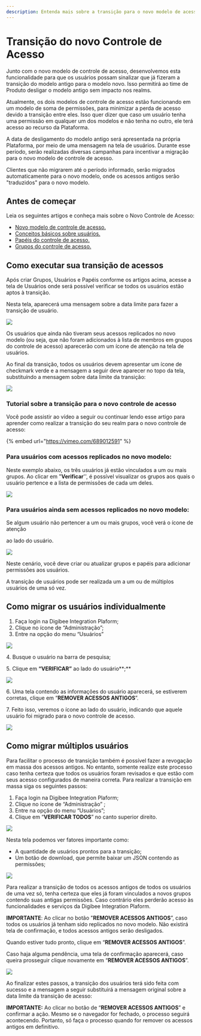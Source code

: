 ```yaml
---
description: Entenda mais sobre a transição para o novo modelo de acesso.
---
```


# Transição do novo Controle de Acesso

Junto com o novo modelo de controle de acesso, desenvolvemos esta funcionalidade para que os usuários possam sinalizar que já fizeram a transição do modelo antigo para o modelo novo. Isso permitirá ao time de Produto desligar o modelo antigo sem impacto nos realms.

Atualmente, os dois modelos de controle de acesso estão funcionando em um modelo de soma de permissões, para minimizar a perda de acesso devido a transição entre eles. Isso quer dizer que caso um usuário tenha uma permissão em qualquer um dos modelos e não tenha no outro, ele terá acesso ao recurso da Plataforma.

A data de desligamento do modelo antigo será apresentada na própria Plataforma, por meio de uma mensagem na tela de usuários. Durante esse período, serão realizadas diversas campanhas para incentivar a migração para o novo modelo de controle de acesso.

Clientes que não migrarem até o período informado, serão migrados automaticamente para o novo modelo, onde os acessos antigos serão "traduzidos" para o novo modelo.

## Antes de começar <a href="#h_a4fcde2719" id="h_a4fcde2719"></a>

Leia os seguintes artigos e conheça mais sobre o Novo Controle de Acesso:

* [Novo modelo de controle de acesso.](https://intercom.help/godigibee/pt-BR/articles/5808132-novo-modelo-de-controle-de-acesso)
* [Conceitos básicos sobre usuários.](https://intercom.help/godigibee/pt-BR/articles/5808313-conceitos-basicos-sobre-usuarios)
* [Papéis do controle de acesso.](https://intercom.help/godigibee/pt-BR/articles/5810244-papeis-do-controle-de-acesso)
* [Grupos do controle de acesso.](https://intercom.help/godigibee/pt-BR/articles/5810361-grupos-do-controle-de-acesso)

## Como executar sua transição de acessos <a href="#h_6e3d3c52ae" id="h_6e3d3c52ae"></a>

Após criar Grupos, Usuários e Papéis conforme os artigos acima, acesse a tela de Usuários onde será possível verificar se todos os usuários estão aptos à transição.

Nesta tela, aparecerá uma mensagem sobre a data limite para fazer a transição de usuário.

![](<../../.gitbook/assets/Imagem 1 (7).png>)

Os usuários que ainda não tiveram seus acessos replicados no novo modelo (ou seja, que não foram adicionados à lista de membros em grupos do controle de acesso) aparecerão com um ícone de atenção na tela de usuários.

Ao final da transição, todos os usuários devem apresentar um ícone de checkmark verde e a mensagem a seguir deve aparecer no topo da tela, substituíndo a mensagem sobre data limite da transição:

![](<../../.gitbook/assets/Imagem 2 (4).png>)

### Tutorial sobre a transição para o novo controle de acesso&#x20;

Você pode assistir ao vídeo a seguir ou continuar lendo esse artigo para aprender como realizar a transição do seu realm para o novo controle de acesso:&#x20;

{% embed url="https://vimeo.com/689012591" %}

### Para usuários com acessos replicados no novo modelo: <a href="#h_aae1ee6cbf" id="h_aae1ee6cbf"></a>

Neste exemplo abaixo, os três usuários já estão vinculados a um ou mais grupos. Ao clicar em "**Verificar**'', é possível visualizar os grupos aos quais o usuário pertence e a lista de permissões de cada um deles.

![](<../../.gitbook/assets/Imagem 3 (6).png>)



### Para usuários ainda sem acessos replicados no novo modelo: <a href="#h_8a410827cf" id="h_8a410827cf"></a>

Se algum usuário não pertencer a um ou mais grupos, você verá o ícone de atenção

ao lado do usuário.

![](<../../.gitbook/assets/Imagem 4.png>)

Neste cenário, você deve criar ou atualizar grupos e papéis para adicionar permissões aos usuários.

A transição de usuários pode ser realizada um a um ou de múltiplos usuários de uma só vez.

## Como migrar os usuários individualmente <a href="#h_b245713d19" id="h_b245713d19"></a>

1. Faça login na Digibee Integration Plaform;
2. Clique no ícone de “Administração”;
3.  Entre na opção do menu “Usuários”



![](<../../.gitbook/assets/image (21).png>)



4\. Busque o usuário na barra de pesquisa;

5\. Clique em **“VERIFICAR”** ao lado do usuário**;**

![](<../../.gitbook/assets/Imagem 6 (5).png>)

6\. Uma tela contendo as informações do usuário aparecerá, se estiverem corretas, clique em “**REMOVER ACESSOS ANTIGOS**”.

7\. Feito isso, veremos o ícone ao lado do usuário, indicando que aquele usuário foi migrado para o novo controle de acesso.

![](<../../.gitbook/assets/Imagem 7 (2).png>)

## Como migrar múltiplos usuários <a href="#h_4a33506010" id="h_4a33506010"></a>

Para facilitar o processo de transição também é possível fazer a revogação em massa dos acessos antigos. No entanto, somente realize este processo caso tenha certeza que todos os usuários foram revisados e que estão com seus acesso configurados de maneira correta. Para realizar a transição em massa siga os seguintes passos:

1. Faça login na Digibee Integration Plaform;
2. Clique no ícone de “Administração” ;
3. Entre na opção do menu “Usuários”;
4. Clique em “**VERIFICAR TODOS**” no canto superior direito.

![](<../../.gitbook/assets/Imagem 8 (2).png>)

Nesta tela podemos ver fatores importante como:

* A quantidade de usuários prontos para a transição;
* Um botão de download, que permite baixar um JSON contendo as permissões;

![](<../../.gitbook/assets/Imagem 9 (2).png>)



Para realizar a transição de todos os acessos antigos de todos os usuários de uma vez só, tenha certeza que eles já foram vinculados a novos grupos contendo suas antigas permissões. Caso contrário eles perderão acesso às funcionalidades e serviços da Digibee Integration Plaform.

**IMPORTANTE**: Ao clicar no botão "**REMOVER ACESSOS ANTIGOS**”, caso todos os usuários já tenham sido replicados no novo modelo. Não existirá tela de confirmação, e todos acessos antigos serão desligados.

Quando estiver tudo pronto, clique em “**REMOVER ACESSOS ANTIGOS**”.

Caso haja alguma pendência, uma tela de confirmação aparecerá, caso queira prosseguir clique novamente em “**REMOVER ACESSOS ANTIGOS**”.

![](<../../.gitbook/assets/imagem 10.png>)

Ao finalizar estes passos, a transição dos usuários terá sido feita com sucesso e a mensagem a seguir substituirá a mensagem original sobre a data limite da transição de acesso:

**IMPORTANTE:** Ao clicar no botão de “**REMOVER ACESSOS ANTIGOS**” e confirmar a ação. Mesmo se o navegador for fechado, o processo seguirá acontecendo. Portanto, só faça o processo quando for remover os acessos antigos em definitivo.
